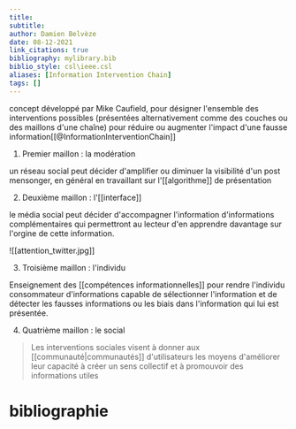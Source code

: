```yaml
---
title: 
subtitle:
author: Damien Belvèze
date: 08-12-2021
link_citations: true
bibliography: mylibrary.bib
biblio_style: csl\ieee.csl
aliases: [Information Intervention Chain]
tags: []
---
```


concept développé par Mike Caufield, pour désigner l'ensemble des interventions possibles (présentées alternativement comme des couches ou des maillons d'une chaîne) pour réduire ou augmenter l'impact d'une fausse information[[@InformationInterventionChain]]

1. Premier maillon : la modération

un réseau social peut décider d'amplifier ou diminuer la visibilité d'un post mensonger, en général en travaillant sur l'[[algorithme]] de présentation

2. Deuxième maillon : l'[[interface]]

le média social peut décider d'accompagner l'information d'informations complémentaires qui permettront au lecteur d'en apprendre davantage sur l'orgine de cette information. 

![[attention_twitter.jpg]]

3. Troisième maillon : l'individu

Enseignement des [[compétences informationnelles]] pour rendre l'individu consommateur d'informations capable de sélectionner l'information et de détecter les fausses informations ou les biais dans l'information qui lui est présentée. 

4. Quatrième maillon : le social

>Les interventions sociales visent à donner aux [[communauté|communautés]] d'utilisateurs les moyens d'améliorer leur capacité à créer un sens collectif et à promouvoir des informations utiles







# bibliographie

